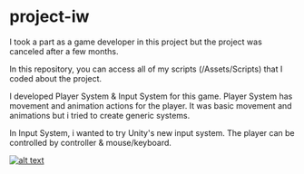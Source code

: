 # project-iw

I took a part as a game developer in this project but the project was canceled after a few months. 

In this repository, you can access all of my scripts (/Assets/Scripts) that I coded about the project.

I developed Player System & Input System for this game. Player System has movement and animation actions for the player. It was basic movement and animations but i tried to create generic systems.

In Input System, i wanted to try Unity's new input system. The player can be controlled by controller & mouse/keyboard. 

[![alt text](https://imgur.com/WXHJHdD)](https://youtu.be/U4s-6UySzRc)

